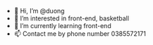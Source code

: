 - 👋 Hi, I’m @duong
- 👀 I’m interested in front-end, basketball
- 🌱 I’m currently learning front-end 
- 📫 Contact me by phone number 0385572171

<!---
Trương Thế Dương
20/10/2001
--->
